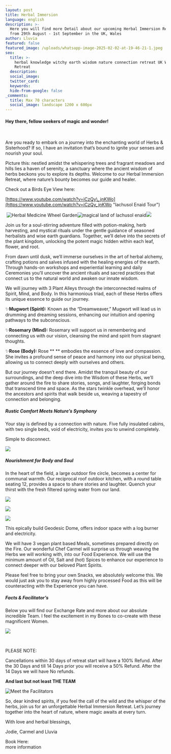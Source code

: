 ```yaml
---
layout: post
title: Herbal Immersion
language: english
description: >-
  Here you will find more Detail about our upcoming Herbal Immersion Retreat
  from 29th August - 1st September in the UK, Wales
author: Lluvia
featured: false
featured_image: /uploads/whatsapp-image-2025-02-02-at-19-46-21-1.jpeg
seo:
  title: >-
    herbal knowledge witchy earth wisdom nature connection retreat UK Womens
    Retreat
  description:
  social_image:
  twitter_card:
  keywords:
  hide-from-google: false
_comments:
  title: Max 70 characters
  social_image: landscape 1200 x 600px
---
```

#### Hey there, fellow seekers of magic and wonder!

&nbsp;

Are you ready to embark on a journey into the enchanting world of Herbs & Sisterhood? If so, I have an invitation that’s bound to ignite your senses and nourish your soul.

Picture this: nestled amidst the whispering trees and fragrant meadows and hills lies a haven of serenity, a sanctuary where the ancient wisdom of herbs beckons you to explore its depths. Welcome to our Herbal Immersion Retreat, where nature’s bounty becomes our guide and healer.

Check out a Birds Eye View here:

[https://www.youtube.com/watch?v=iCzQy\_jnKWo](https://www.youtube.com/watch?v=iCzQy_jnKWo "Iachusol Enaid Tour")

&nbsp;![Herbal Medicine Wheel Garden](/uploads/mandala-2022-1.jpeg)![magical land of lachusol enaid](/uploads/iachusol-enaid-towards-valley-1.jpg)![](/uploads/tree-in-corner-of-valley-2.jpg)

Join us for a soul-stirring adventure filled with potion-making, herb harvesting, and mystical rituals under the gentle guidance of seasoned herbalists and wise earth guardians. Together, we’ll delve into the secrets of the plant kingdom, unlocking the potent magic hidden within each leaf, flower, and root.

From dawn until dusk, we’ll immerse ourselves in the art of herbal alchemy, crafting potions and salves infused with the healing energies of the earth. Through hands-on workshops and experiential learning and daily Ceremonies you’ll uncover the ancient rituals and sacred practices that connect us to the natural world and awaken our innate wisdom.

We will journey with 3 Plant Alleys through the interconnected realms of Spirit, Mind, and Body. In this harmonious triad, each of these Herbs offers its unique essence to guide our journey.

✨**Mugwort (Spirit):** Known as the “Dreamweaver,” Mugwort will lead us in drumming and dreaming sessions, enhancing our intuition and opening pathways to the subconscious.

✨**Rosemary (Mind):** Rosemary will support us in remembering and connecting us with our vision, cleansing the mind and spirit from stagnant thoughts.

✨**Rose (Body):** Rose \*\* \*\* embodies the essence of love and compassion. She invites a profound sense of peace and harmony into our physical being, allowing us to connect deeply with ourselves and others.

But our journey doesn’t end there. Amidst the tranquil beauty of our surroundings, and the deep dive into the Wisdom of these Herbs, we’ll gather around the fire to share stories, songs, and laughter, forging bonds that transcend time and space. As the stars twinkle overhead, we’ll honor the ancestors and spirits that walk beside us, weaving a tapestry of connection and belonging.

##### Rustic Comfort Meets Nature’s Symphony

Your stay is defined by a connection with nature. Five fully insulated cabins, with two single beds, void of electricity, invites you to unwind completely.

Simple to disconnect.

![](/uploads/inside-hydrangea-pod.jpg)

##### Nourishment for Body and Soul

In the heart of the field, a large outdoor fire circle, becomes a center for communal warmth.  Our reciprocal roof outdoor kitchen, with a round table seating 12, provides a space to share stories and laughter. Quench your thirst with the fresh filtered spring water from our land.

![](/uploads/kitchen-large-pano.jpg)

![](/uploads/whatsapp-image-2024-04-28-at-18-09-48-2.jpeg)

![](/uploads/whatsapp-image-2024-04-28-at-18-09-45.jpeg)

This epically build Geodesic Dome, offers indoor space with a log burner and electricity.

We will have 3 vegan plant based Meals, sometimes prepared directly on the Fire. Our wonderful Chef Carmel will surprise us through weaving the Herbs we will working with, into our Food Experience. We will use the minimum amount of Oil, Salt and (hot) Spices to enhance our experience to connect deeper with our beloved Plant Spirits.

Please feel free to bring your own Snacks, we absolutely welcome this. We would just ask you to stay away from highly processed Food as this will be counteracting with the Experience you can have.

##### Facts & Facilitator’s

Below you will find our Exchange Rate and more about our absolute incredible Team. I feel the excitement in my Bones to co-create with these magnificent Women.

![](/uploads/herbal-immersion-1.png)

&nbsp;

PLEASE NOTE:

Cancellations within 30 days of retreat start will have a 100% Refund. After the 30 Days and till 14 Days prior you will receive a 50% Refund. After the 14 Days we will have No refunds.

**And last but not least THE TEAM**

![Meet the Facilitators](/uploads/4.png "Meet the Team and lovely Human Beings")

So, dear kindred spirits, if you feel the call of the wild and the whisper of the herbs, join us for an unforgettable Herbal Immersion Retreat. Let’s journey together into the heart of nature, where magic awaits at every turn.

With love and herbal blessings,

Jodie, Carmel and Lluvia

Book Here:<br>more information

&nbsp;

&nbsp;

&nbsp;